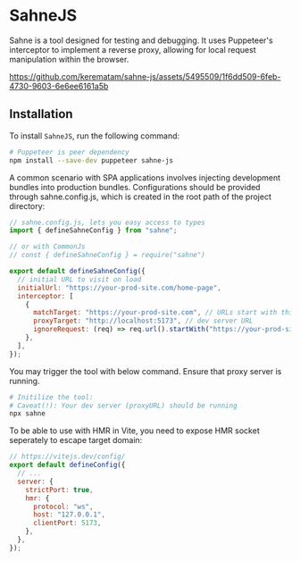 # SahneJS

Sahne is a tool designed for testing and debugging. It uses Puppeteer's interceptor to implement a reverse proxy, allowing for local request manipulation within the browser.


https://github.com/kerematam/sahne-js/assets/5495509/1f6dd509-6feb-4730-9603-6e6ee6161a5b



## Installation

To install `SahneJS`, run the following command:
```sh
# Puppeteer is peer dependency
npm install --save-dev puppeteer sahne-js
```

A common scenario with SPA applications involves injecting development bundles into production bundles. Configurations should be provided through sahne.config.js, which is created in the root path of the project directory:

```js
// sahne.config.js, lets you easy access to types
import { defineSahneConfig } from "sahne";

// or with CommonJs
// const { defineSahneConfig } = require("sahne")

export default defineSahneConfig({
  // initial URL to visit on load
  initialUrl: "https://your-prod-site.com/home-page",
  interceptor: [
    {
      matchTarget: "https://your-prod-site.com", // URLs start with this will match
      proxyTarget: "http://localhost:5173", // dev server URL
      ignoreRequest: (req) => req.url().startWith("https://your-prod-site.com/api")
    },
  ],
});
```
You may trigger the tool with below command. Ensure that proxy server is running.
```sh
# Initilize the tool:
# Caveat(!): Your dev server (proxyURL) should be running
npx sahne
```

To be able to use with HMR in Vite, you need to expose HMR socket seperately to escape target domain:

```js
// https://vitejs.dev/config/
export default defineConfig({
  // ...
  server: {
    strictPort: true,
    hmr: {
      protocol: "ws",
      host: "127.0.0.1",
      clientPort: 5173,
    },
  },
});
```
